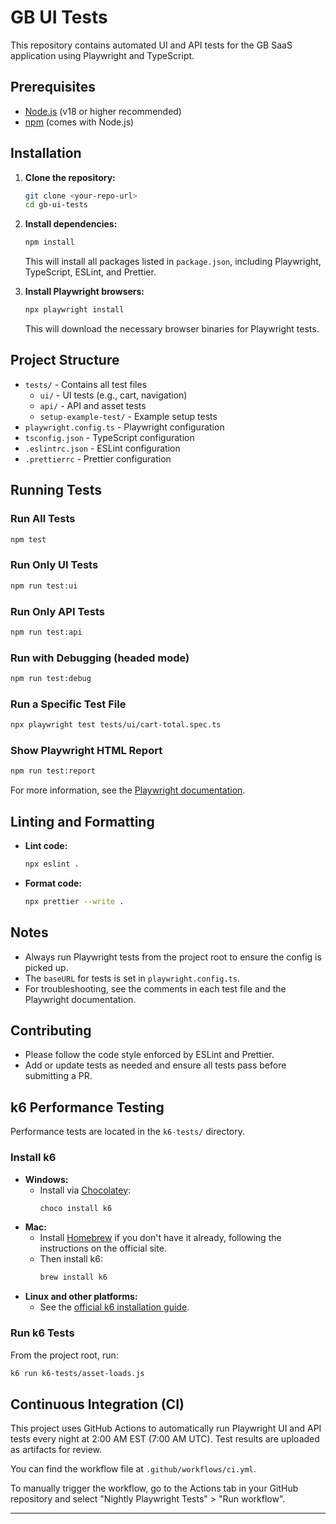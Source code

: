 # GB UI Tests

This repository contains automated UI and API tests for the GB SaaS application using Playwright and TypeScript.

## Prerequisites

- [Node.js](https://nodejs.org/) (v18 or higher recommended)
- [npm](https://www.npmjs.com/) (comes with Node.js)

## Installation

1. **Clone the repository:**

   ```sh
   git clone <your-repo-url>
   cd gb-ui-tests
   ```

2. **Install dependencies:**

   ```sh
   npm install
   ```

   This will install all packages listed in `package.json`, including Playwright, TypeScript, ESLint, and Prettier.

3. **Install Playwright browsers:**
   ```sh
   npx playwright install
   ```
   This will download the necessary browser binaries for Playwright tests.

## Project Structure

- `tests/` - Contains all test files
  - `ui/` - UI tests (e.g., cart, navigation)
  - `api/` - API and asset tests
  - `setup-example-test/` - Example setup tests
- `playwright.config.ts` - Playwright configuration
- `tsconfig.json` - TypeScript configuration
- `.eslintrc.json` - ESLint configuration
- `.prettierrc` - Prettier configuration

## Running Tests

### Run All Tests

```sh
npm test
```

### Run Only UI Tests

```sh
npm run test:ui
```

### Run Only API Tests

```sh
npm run test:api
```

### Run with Debugging (headed mode)

```sh
npm run test:debug
```

### Run a Specific Test File

```sh
npx playwright test tests/ui/cart-total.spec.ts
```

### Show Playwright HTML Report

```sh
npm run test:report
```

For more information, see the [Playwright documentation](https://playwright.dev/).

## Linting and Formatting

- **Lint code:**
  ```sh
  npx eslint .
  ```
- **Format code:**
  ```sh
  npx prettier --write .
  ```

## Notes

- Always run Playwright tests from the project root to ensure the config is picked up.
- The `baseURL` for tests is set in `playwright.config.ts`.
- For troubleshooting, see the comments in each test file and the Playwright documentation.

## Contributing

- Please follow the code style enforced by ESLint and Prettier.
- Add or update tests as needed and ensure all tests pass before submitting a PR.

## k6 Performance Testing

Performance tests are located in the `k6-tests/` directory.

### Install k6

- **Windows:**
  - Install via [Chocolatey](https://chocolatey.org/):
    ```sh
    choco install k6
    ```
- **Mac:**
  - Install [Homebrew](https://brew.sh/) if you don't have it already, following the instructions on the official site.
  - Then install k6:
    ```sh
    brew install k6
    ```
- **Linux and other platforms:**
  - See the [official k6 installation guide](https://k6.io/docs/getting-started/installation/).

### Run k6 Tests

From the project root, run:

```sh
k6 run k6-tests/asset-loads.js
```

## Continuous Integration (CI)

This project uses GitHub Actions to automatically run Playwright UI and API tests every night at 2:00 AM EST (7:00 AM UTC). Test results are uploaded as artifacts for review.

You can find the workflow file at `.github/workflows/ci.yml`.

To manually trigger the workflow, go to the Actions tab in your GitHub repository and select "Nightly Playwright Tests" > "Run workflow".

---
